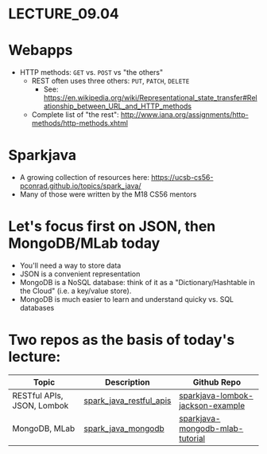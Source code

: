 # LECTURE_09.04

# Webapps

* HTTP methods: `GET` vs. `POST` vs "the others"
   * REST often uses three others: 	`PUT`,	`PATCH`,	`DELETE`
       * See: <https://en.wikipedia.org/wiki/Representational_state_transfer#Relationship_between_URL_and_HTTP_methods>
   * Complete list of "the rest": <http://www.iana.org/assignments/http-methods/http-methods.xhtml>

# Sparkjava

* A growing collection of resources here: <https://ucsb-cs56-pconrad.github.io/topics/spark_java/>
* Many of those were written by the M18 CS56 mentors

# Let's focus first on JSON, then MongoDB/MLab today

* You'll need a way to store data
* JSON is a convenient representation
* MongoDB is a NoSQL database: think of it as a "Dictionary/Hashtable in the Cloud"  (i.e. a key/value store).
* MongoDB is much easier to learn and understand quicky vs. SQL databases

# Two repos as the basis of today's lecture:

| Topic | Description | Github Repo |
|-|-|-|
| RESTful APIs, JSON, Lombok | [spark_java_restful_apis](/topics/spark_java_restful_apis/) | [sparkjava-lombok-jackson-example](https://github.com/ucsb-cs56-pconrad/sparkjava-lombok-jackson-example)|
| MongoDB, MLab | [spark_java_mongodb](https://ucsb-cs56-pconrad.github.io/topics/spark_java_mongodb/) |  [sparkjava-mongodb-mlab-tutorial](https://github.com/ucsb-cs56-pconrad/sparkjava-mongodb-mlab-tutorial) |
